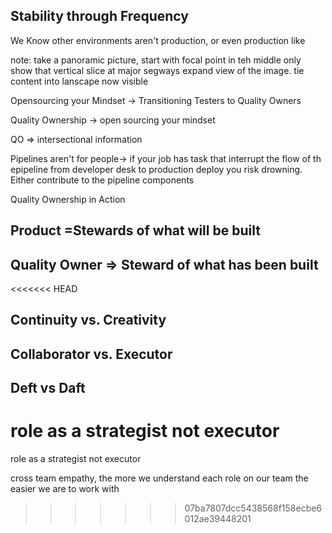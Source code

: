 ## Stability through Frequency 
We Know
other environments aren't production, or even production like

note: take a panoramic picture, start with focal point in teh middle only show that vertical slice
at major segways expand view of the image. tie content into lanscape now visible

Opensourcing your Mindset -> Transitioning Testers to Quality Owners

Quality Ownership -> open sourcing your mindset

QO => intersectional information

Pipelines aren't for people-> if your job has task that interrupt the flow of th epipeline from developer desk to production deploy you risk drowning.
Either contribute to the pipeline components 


Quality Ownership in Action
## Product =Stewards of what will be built
## Quality Owner => Steward of what has been built
<<<<<<< HEAD
## Continuity vs. Creativity
## Collaborator vs. Executor
## Deft vs Daft
role as a strategist not executor
=======

role as a strategist not executor

cross team empathy, the more we understand each role on our team the easier we are to work with
>>>>>>> 07ba7807dcc5438568f158ecbe6012ae39448201

